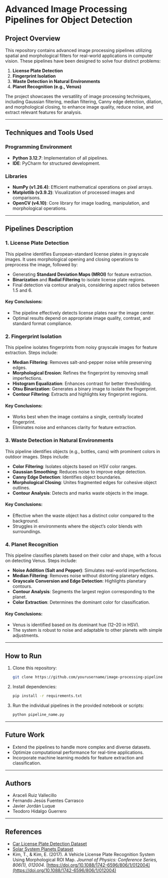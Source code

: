 # Advanced Image Processing Pipelines for Object Detection

## **Project Overview**
This repository contains advanced image processing pipelines utilizing spatial and morphological filters for real-world applications in computer vision. These pipelines have been designed to solve four distinct problems:

1. **License Plate Detection**
2. **Fingerprint Isolation**
3. **Waste Detection in Natural Environments**
4. **Planet Recognition (e.g., Venus)**

The project showcases the versatility of image processing techniques, including Gaussian filtering, median filtering, Canny edge detection, dilation, and morphological closing, to enhance image quality, reduce noise, and extract relevant features for analysis.

---

## **Techniques and Tools Used**

### **Programming Environment**
- **Python 3.12.7**: Implementation of all pipelines.
- **IDE**: PyCharm for structured development.

### **Libraries**
- **NumPy (v1.26.4)**: Efficient mathematical operations on pixel arrays.
- **Matplotlib (v3.9.2)**: Visualization of processed images and comparisons.
- **OpenCV (v4.10)**: Core library for image loading, manipulation, and morphological operations.

---

## **Pipelines Description**

### **1. License Plate Detection**
This pipeline identifies European-standard license plates in grayscale images. It uses morphological opening and closing operations to preprocess the image, followed by:
- Generating **Standard Deviation Maps (MROI)** for feature extraction.
- **Binarization** and **Radial Filtering** to isolate license plate regions.
- Final detection via contour analysis, considering aspect ratios between 1.5 and 6.

#### **Key Conclusions:**
- The pipeline effectively detects license plates near the image center.
- Optimal results depend on appropriate image quality, contrast, and standard format compliance.

### **2. Fingerprint Isolation**
This pipeline isolates fingerprints from noisy grayscale images for feature extraction. Steps include:
- **Median Filtering**: Removes salt-and-pepper noise while preserving edges.
- **Morphological Erosion**: Refines the fingerprint by removing small imperfections.
- **Histogram Equalization**: Enhances contrast for better thresholding.
- **Otsu Binarization**: Generates a binary image to isolate the fingerprint.
- **Contour Filtering**: Extracts and highlights key fingerprint regions.

#### **Key Conclusions:**
- Works best when the image contains a single, centrally located fingerprint.
- Eliminates noise and enhances clarity for feature extraction.

### **3. Waste Detection in Natural Environments**
This pipeline identifies objects (e.g., bottles, cans) with prominent colors in outdoor images. Steps include:
- **Color Filtering**: Isolates objects based on HSV color ranges.
- **Gaussian Smoothing**: Reduces noise to improve edge detection.
- **Canny Edge Detection**: Identifies object boundaries.
- **Morphological Closing**: Unites fragmented edges for cohesive object outlines.
- **Contour Analysis**: Detects and marks waste objects in the image.

#### **Key Conclusions:**
- Effective when the waste object has a distinct color compared to the background.
- Struggles in environments where the object’s color blends with surroundings.

### **4. Planet Recognition**
This pipeline classifies planets based on their color and shape, with a focus on detecting Venus. Steps include:
- **Noise Addition (Salt and Pepper)**: Simulates real-world imperfections.
- **Median Filtering**: Removes noise without distorting planetary edges.
- **Grayscale Conversion and Edge Detection**: Highlights planetary contours.
- **Contour Analysis**: Segments the largest region corresponding to the planet.
- **Color Extraction**: Determines the dominant color for classification.

#### **Key Conclusions:**
- Venus is identified based on its dominant hue (12–20 in HSV).
- The system is robust to noise and adaptable to other planets with simple adjustments.

---

## **How to Run**
1. Clone this repository:
   ```bash
   git clone https://github.com/yourusername/image-processing-pipelines.git
   ```
2. Install dependencies:
   ```bash
   pip install -r requirements.txt
   ```
3. Run the individual pipelines in the provided notebook or scripts:
   ```bash
   python pipeline_name.py
   ```

---

## **Future Work**
- Extend the pipelines to handle more complex and diverse datasets.
- Optimize computational performance for real-time applications.
- Incorporate machine learning models for feature extraction and classification.

---

## **Authors**
- Araceli Ruiz Vallecillo
- Fernando Jesús Fuentes Carrasco
- Javier Jordán Luque
- Teodoro Hidalgo Guerrero

---

## **References**
- [Car License Plate Detection Dataset](https://www.kaggle.com/datasets/andrewmvd/car-plate-detection)
- [Solar System Planets Dataset](https://www.kaggle.com/datasets/fernandosanfielreyes/solar-system-planets)
- Kim, T., & Kim, E. (2017). A Vehicle License Plate Recognition System Using Morphological ROI Map. *Journal of Physics: Conference Series, 806(1), 012004*. [https://doi.org/10.1088/1742-6596/806/1/012004](https://doi.org/10.1088/1742-6596/806/1/012004)
